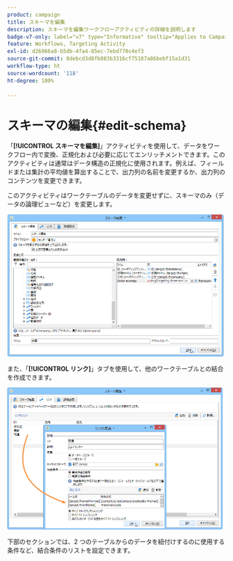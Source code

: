 ```yaml
---
product: campaign
title: スキーマを編集
description: スキーマを編集ワークフローアクティビティの詳細を説明します
badge-v7-only: label="v7" type="Informative" tooltip="Applies to Campaign Classic v7 only"
feature: Workflows, Targeting Activity
exl-id: d26966a8-b5db-4fa4-85ec-7ebd770c4ef3
source-git-commit: 8debcd3d8fb883b3316cf75187a86bebf15a1d31
workflow-type: ht
source-wordcount: '118'
ht-degree: 100%

---
```


# スキーマの編集{#edit-schema}



「**[!UICONTROL スキーマを編集]**」アクティビティを使用して、データをワークフロー内で変換、正規化および必要に応じてエンリッチメントできます。このアクティビティは通常はデータ構造の正規化に使用されます。例えば、フィールドまたは集計の平均値を算出することで、出力列の名前を変更するか、出力列のコンテンツを変更できます。

このアクティビティはワークテーブルのデータを変更せずに、スキーマのみ（データの論理ビューなど）を変更します。


![](assets/wf_manipulation_box.png)

また、「**[!UICONTROL リンク]**」タブを使用して、他のワークテーブルとの結合を作成できます。


![](assets/wf_manipulation_box_link_tab.png)

下部のセクションでは、2 つのテーブルからのデータを紐付けするのに使用する条件など、結合条件のリストを設定できます。
